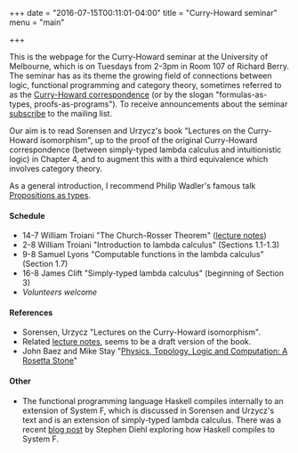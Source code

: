 +++
date = "2016-07-15T00:11:01-04:00"
title = "Curry-Howard seminar"
menu = "main"

+++

This is the webpage for the Curry-Howard seminar at the University of Melbourne, which is on Tuesdays from 2-3pm in Room 107 of Richard Berry. The seminar has as its theme the growing field of connections between logic, functional programming and category theory, sometimes referred to as the [Curry-Howard correspondence](https://en.wikipedia.org/wiki/Curry%E2%80%93Howard_correspondence) (or by the slogan "formulas-as-types, proofs-as-programs"). To receive announcements about the seminar [subscribe](http://www.tinyletter.com/dmurfet) to the mailing list.

Our aim is to read Sorensen and Urzycz's book "Lectures on the Curry-Howard isomorphism", up to the proof of the original Curry-Howard correspondence (between simply-typed lambda calculus and intuitionistic logic) in Chapter 4, and to augment this with a third equivalence which involves category theory.

As a general introduction, I recommend Philip Wadler's famous talk [Propositions as types](https://www.youtube.com/watch?v=IOiZatlZtGU).
  
#### Schedule

  * 14-7 William Troiani "The Church-Rosser Theorem" ([lecture notes](http://therisingsea.org/notes/talk-will-churchrosser.pdf))
  * 2-8 William Troiani "Introduction to lambda calculus" (Sections 1.1-1.3)
  * 9-8 Samuel Lyons "Computable functions in the lambda calculus" (Section 1.7)
  * 16-8 James Clift "Simply-typed lambda calculus" (beginning of Section 3)
  * *Volunteers welcome*
  
#### References

  * Sorensen, Urzycz "Lectures on the Curry-Howard isomorphism".
  * Related [lecture notes](http://disi.unitn.it/~bernardi/RSISE11/Papers/curry-howard.pdf), seems to be a draft version of the book.
  *  John Baez and Mike Stay "[Physics, Topology, Logic and Computation:
A Rosetta Stone](http://math.ucr.edu/home/baez/rosetta.pdf)"

#### Other

  * The functional programming language Haskell compiles internally to an extension of System F, which is discussed in Sorensen and Urzycz's text and is an extension of simply-typed lambda calculus. There was a recent [blog post](http://www.stephendiehl.com/posts/ghc_03.html) by Stephen Diehl exploring how Haskell compiles to System F.
